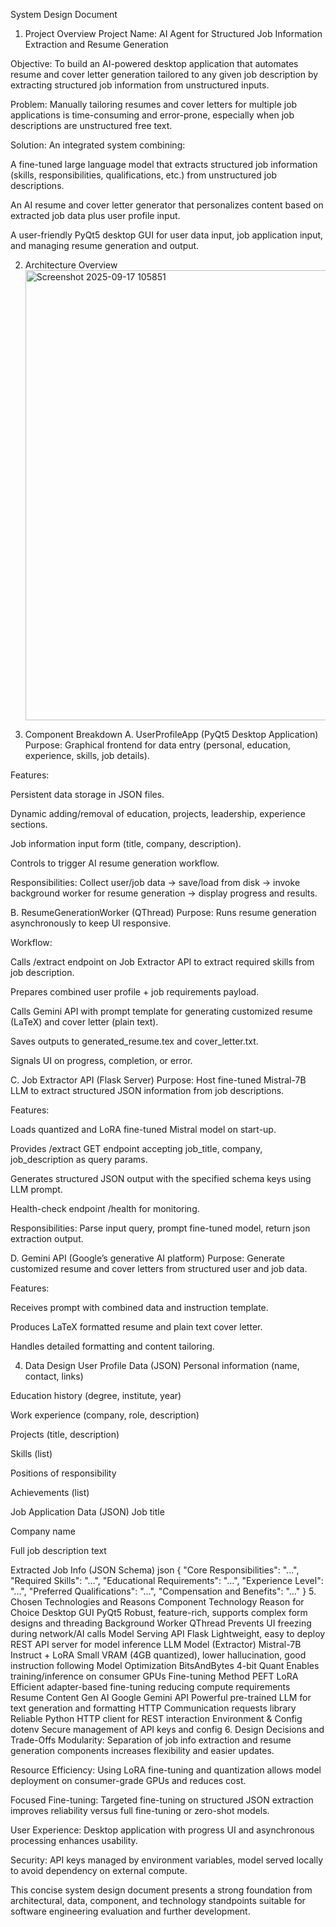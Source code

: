 System Design Document
1. Project Overview
Project Name: AI Agent for Structured Job Information Extraction and Resume Generation

Objective:
To build an AI-powered desktop application that automates resume and cover letter generation tailored to any given job description by extracting structured job information from unstructured inputs.

Problem:
Manually tailoring resumes and cover letters for multiple job applications is time-consuming and error-prone, especially when job descriptions are unstructured free text.

Solution:
An integrated system combining:

A fine-tuned large language model that extracts structured job information (skills, responsibilities, qualifications, etc.) from unstructured job descriptions.

An AI resume and cover letter generator that personalizes content based on extracted job data plus user profile input.

A user-friendly PyQt5 desktop GUI for user data input, job application input, and managing resume generation and output.

2. Architecture Overview
   <img width="797" height="720" alt="Screenshot 2025-09-17 105851" src="https://github.com/user-attachments/assets/841798cf-6511-47df-aa3e-2afffc36e1ab" />

4. Component Breakdown
A. UserProfileApp (PyQt5 Desktop Application)
Purpose: Graphical frontend for data entry (personal, education, experience, skills, job details).

Features:

Persistent data storage in JSON files.

Dynamic adding/removal of education, projects, leadership, experience sections.

Job information input form (title, company, description).

Controls to trigger AI resume generation workflow.

Responsibilities: Collect user/job data → save/load from disk → invoke background worker for resume generation → display progress and results.

B. ResumeGenerationWorker (QThread)
Purpose: Runs resume generation asynchronously to keep UI responsive.

Workflow:

Calls /extract endpoint on Job Extractor API to extract required skills from job description.

Prepares combined user profile + job requirements payload.

Calls Gemini API with prompt template for generating customized resume (LaTeX) and cover letter (plain text).

Saves outputs to generated_resume.tex and cover_letter.txt.

Signals UI on progress, completion, or error.

C. Job Extractor API (Flask Server)
Purpose: Host fine-tuned Mistral-7B LLM to extract structured JSON information from job descriptions.

Features:

Loads quantized and LoRA fine-tuned Mistral model on start-up.

Provides /extract GET endpoint accepting job_title, company, job_description as query params.

Generates structured JSON output with the specified schema keys using LLM prompt.

Health-check endpoint /health for monitoring.

Responsibilities: Parse input query, prompt fine-tuned model, return json extraction output.

D. Gemini API (Google’s generative AI platform)
Purpose: Generate customized resume and cover letters from structured user and job data.

Features:

Receives prompt with combined data and instruction template.

Produces LaTeX formatted resume and plain text cover letter.

Handles detailed formatting and content tailoring.

4. Data Design
User Profile Data (JSON)
Personal information (name, contact, links)

Education history (degree, institute, year)

Work experience (company, role, description)

Projects (title, description)

Skills (list)

Positions of responsibility

Achievements (list)

Job Application Data (JSON)
Job title

Company name

Full job description text

Extracted Job Info (JSON Schema)
json
{
  "Core Responsibilities": "...",
  "Required Skills": "...",
  "Educational Requirements": "...",
  "Experience Level": "...",
  "Preferred Qualifications": "...",
  "Compensation and Benefits": "..."
}
5. Chosen Technologies and Reasons
Component	Technology	Reason for Choice
Desktop GUI	PyQt5	Robust, feature-rich, supports complex form designs and threading
Background Worker	QThread	Prevents UI freezing during network/AI calls
Model Serving API	Flask	Lightweight, easy to deploy REST API server for model inference
LLM Model (Extractor)	Mistral-7B Instruct + LoRA	Small VRAM (4GB quantized), lower hallucination, good instruction following
Model Optimization	BitsAndBytes 4-bit Quant	Enables training/inference on consumer GPUs
Fine-tuning Method	PEFT LoRA	Efficient adapter-based fine-tuning reducing compute requirements
Resume Content Gen AI	Google Gemini API	Powerful pre-trained LLM for text generation and formatting
HTTP Communication	requests library	Reliable Python HTTP client for REST interaction
Environment & Config	dotenv	Secure management of API keys and config
6. Design Decisions and Trade-Offs
Modularity: Separation of job info extraction and resume generation components increases flexibility and easier updates.

Resource Efficiency: Using LoRA fine-tuning and quantization allows model deployment on consumer-grade GPUs and reduces cost.

Focused Fine-tuning: Targeted fine-tuning on structured JSON extraction improves reliability versus full fine-tuning or zero-shot models.

User Experience: Desktop application with progress UI and asynchronous processing enhances usability.

Security: API keys managed by environment variables, model served locally to avoid dependency on external compute.

This concise system design document presents a strong foundation from architectural, data, component, and technology standpoints suitable for software engineering evaluation and further development.
